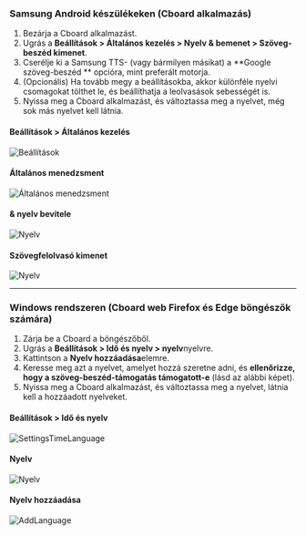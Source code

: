 ### Samsung Android készülékeken (Cboard alkalmazás)

1. Bezárja a Cboard alkalmazást.
2. Ugrás a **Beállítások > Általános kezelés > Nyelv & bemenet > Szöveg-beszéd kimenet**.
3. Cserélje ki a Samsung TTS-</strong> (vagy bármilyen másikat) a **Google szöveg-beszéd ** opcióra, mint preferált motorja.
4. (Opcionális) Ha tovább megy a beállításokba, akkor különféle nyelvi csomagokat tölthet le, és beállíthatja a leolvasások sebességét is.
5. Nyissa meg a Cboard alkalmazást, és változtassa meg a nyelvet, még sok más nyelvet kell látnia.

#### Beállítások > Általános kezelés

![Beállítások](/images/moreLanguages/samsung_switch_tts_01.png "Beállítások")

#### Általános menedzsment

![Általános menedzsment](/images/moreLanguages/samsung_switch_tts_02.png "Általános menedzsment")

#### & nyelv bevitele

![Nyelv](/images/moreLanguages/samsung_switch_tts_03.png "Nyelv")

#### Szövegfelolvasó kimenet

![Nyelv](/images/moreLanguages/samsung_switch_tts_04.png "Szövegfelolvasó kimenet")

---

### Windows rendszeren (Cboard web Firefox és Edge böngészők számára)

1. Zárja be a Cboard a böngészőből.
2. Ugrás a **Beállítások > Idő és nyelv > nyelv**nyelvre.
3. Kattintson a **Nyelv hozzáadása**elemre.
4. Keresse meg azt a nyelvet, amelyet hozzá szeretne adni, és **ellenőrizze, hogy a szöveg-beszéd-támogatás támogatott-e** (lásd az alábbi képet).
5. Nyissa meg a Cboard alkalmazást, és változtassa meg a nyelvet, látnia kell a hozzáadott nyelveket.

#### Beállítások > Idő és nyelv

![SettingsTimeLanguage](/images/moreLanguages/windows_add_tts_01.png "Beállítások> Idő és nyelv")

#### Nyelv

![Nyelv](/images/moreLanguages/windows_add_tts_02.png "Nyelv")

#### Nyelv hozzáadása

![AddLanguage](/images/moreLanguages/windows_add_tts_03.png "Nyelv hozzáadása")